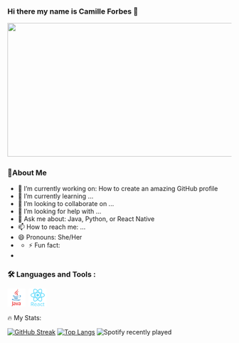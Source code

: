 ### Hi there my name is Camille Forbes 👋

<div align="center">
  <img src="https://media.giphy.com/media/RbDKaczqWovIugyJmW/giphy.gif" width="800" height="300"/>
</div>

### :hear_no_evil:About Me

- 🔭 I’m currently working on: How to create an amazing GitHub profile
- 🌱 I’m currently learning ...
- 👯 I’m looking to collaborate on ...
- 🤔 I’m looking for help with ...
- 💬 Ask me about: Java, Python, or React Native
- 📫 How to reach me: ...
- 😄 Pronouns: She/Her
- - ⚡ Fun fact: 
- 
### :hammer_and_wrench: Languages and Tools :
<div>
  <img src="https://github.com/devicons/devicon/blob/master/icons/java/java-original-wordmark.svg" title="Java" alt="Java" width="40" height="40"/>&nbsp;
  <img src="https://github.com/devicons/devicon/blob/master/icons/react/react-original-wordmark.svg" title="React" alt="React" width="40" height="40"/>&nbsp;
</div>


:fire: My Stats:


[![GitHub Streak](http://github-readme-streak-stats.herokuapp.com?user=CamilleForbes&theme=cobalt)](https://git.io/streak-stats)
[![Top Langs](https://github-readme-stats.vercel.app/api/top-langs/?username=CamilleForbes&layout=compact)](https://github.com/anuraghazra/github-readme-stats)
![Spotify recently played](https://spotify-recently-played-readme.vercel.app/api?user=chickennuggetwaddle12&count=1)

